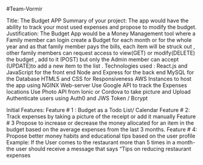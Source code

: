 #Team-Vormir


Title: The Budget APP
Summary of your project: The app would have the ability to track your most used expenses and propose to modify the budget.
Justification: The Budget App would be a Money Management tool where a Family member can login create a Budget for each month or for the whole year and as that family member pays the bills, each item will be struck out , other family members can request access to view(GET) or modify(DELETE) the budget , add to it (POST) but only the Admin member can accept (UPDATE)to add a new item to the list .
Technologies used :
React.js and JavaScript  for the front end 
Node and Express for the back end
MySQL for the Database
HTML5 and CSS for Responsiveness
AWS Instances to host the app using NGINX Web-server
Use Google API to track the Expenses locations
Use Photo API from Ionic or Cordova to take picture and Upload
Authenticate users using Auth0 and JWS Token / Bcrypt

Initial Features:
Feature # 1 :
Budget as a Todo List/ Calendar
Feature # 2:
Track expenses by taking a picture of the receipt or add it manually
Feature # 3
Propose to increase or decrease the money allocated for an item in the
budget based on the average expenses from the last 3 months.
Feature # 4:
Propose better money habits and educational tips based on the user profile
 Example:  If the User comes to the restaurant more than 5 times in a month-
 the user should receive a message that says “Tips on reducing restaurant expenses
